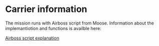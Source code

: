 # Carrier information

The mission runs with  Airboss script from Moose. Information about the implemantiotion and functions is availble here:

[Airboss script explanation](https://flightcontrol-master.github.io/MOOSE_DOCS_DEVELOP/Documentation/Ops.Airboss.html)


